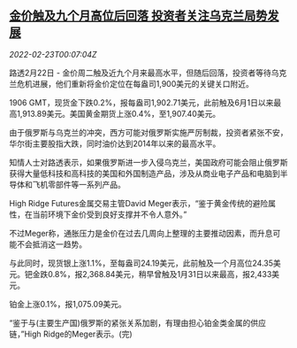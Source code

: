 <!--1645576262000-->
[金价触及九个月高位后回落 投资者关注乌克兰局势发展](https://cn.reuters.com/article/global-precious-metals-0222-tues-idCNKBS2KS009)
------

<div><i>2022-02-23T00:07:04Z</i></div><p>路透2月22日 - 金价周二触及近九个月来最高水平，但随后回落，投资者等待乌克兰危机进展，他们重新将金价定位在每盎司1,900美元的关键关口附近。</p><p>1906 GMT，现货金下跌0.2%，报每盎司1,902.71美元，此前触及6月1日以来最高1,913.89美元。美国黄金期货上涨0.4%，至1,907.40美元。</p><p>由于俄罗斯与乌克兰的冲突，西方可能对俄罗斯实施严厉制裁，投资者紧张不安，华尔街主要股指大跌，同时油价达到2014年以来的最高水平。</p><p>知情人士对路透表示，如果俄罗斯进一步入侵乌克兰，美国政府可能会阻止俄罗斯获得大量低科技和高科技的美国和外国制造产品，涉及从商业电子产品和电脑到半导体和飞机零部件等一系列产品。</p><p>High Ridge Futures金属交易主管David Meger表示，“鉴于黄金传统的避险属性，在当前环境下金价受到良好支撑并不令人意外。”</p><p>不过Meger称，通胀压力是金价在过去几周向上整理的主要推动因素，而升息可能不会抵消这一趋势。</p><p>与此同时，现货银上涨1.1%，至每盎司24.19美元，此前触及一个月高位24.35美元。钯金跌0.8%，报2,368.84美元，稍早曾触及1月31日以来最高，报2,433美元。</p><p>铂金上涨0.1%，报1,075.09美元。</p><p>“鉴于与(主要生产国)俄罗斯的紧张关系加剧，有理由担心铂金类金属的供应链，”High Ridge的Meger表示。(完)</p>
